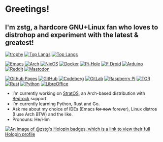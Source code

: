 # Greetings! 
## I'm zstg, a hardcore GNU+Linux fan who loves to distrohop and experiment with the latest & greatest!

<!-- [![Static Badge](https://img.shields.io/badge/Blog%20site-https%3A%2F%2Fzstg.github.io-blue)](https://zstg.github.io) -->
[![trophy](https://github-profile-trophy.vercel.app/?username=zstg&theme=tokyonight&margin-h-105)](https://github.com/lugvitc/StratOS-iso)
[![Top Langs](https://github-readme-stats.vercel.app/api/top-langs/?username=zstg&theme=tokyonight&langs_count=8&layout=pie)](https://github.com/lugvitc/StratOS-iso)
[![Top Langs](https://github-readme-stats.vercel.app/api/top-langs/?username=zstg&theme=tokyonight&langs_count=8&layout=compact)](https://github.com/lugvitc/StratOS-iso)

[![Emacs](https://img.shields.io/badge/Emacs-%237F5AB6.svg?&style=for-the-badge&logo=gnu-emacs&logoColor=white)](https://gnu.org/software/emacs)
[![Arch](https://img.shields.io/badge/Arch%20Linux-1793D1?logo=arch-linux&logoColor=fff&style=for-the-badge)](https://archlinux.org)
[![NixOS](https://img.shields.io/badge/NIXOS-5277C3.svg?style=for-the-badge&logo=NixOS&logoColor=white)](https://nixos.org)
[![Docker](https://img.shields.io/badge/docker-%230db7ed.svg?style=for-the-badge&logo=docker&logoColor=white)](https://hub.docker.com)
[![Pi-Hole](https://img.shields.io/badge/pihole-%2396060C.svg?style=for-the-badge&logo=pi-hole&logoColor=white)](https://pi-hole.net)
[![F Droid](https://img.shields.io/badge/F_Droid-1976D2?style=for-the-badge&logo=f-droid&logoColor=white)](https://f-droid.org)
[![Arduino](https://img.shields.io/badge/-Arduino-00979D?style=for-the-badge&logo=Arduino&logoColor=white)](https://arduino.cc)
[![Reddit](https://img.shields.io/badge/Reddit-FF4500?style=for-the-badge&logo=reddit&logoColor=white)](https://reddit.com/u/ZeStig2409)
[![Mastodon](https://img.shields.io/badge/-MASTODON-%232B90D9?style=for-the-badge&logo=mastodon&logoColor=white)](https://fosstodon.org/@zstg)

[![Github Pages](https://img.shields.io/badge/github%20pages-121013?style=for-the-badge&logo=github&logoColor=white)](https://zstg.github.io)
[![GitHub](https://img.shields.io/badge/github-%23121011.svg?style=for-the-badge&logo=github&logoColor=white)](https://github.com/zstg)
[![Codeberg](https://img.shields.io/badge/Codeberg-2185D0?style=for-the-badge&logo=Codeberg&logoColor=white)](https://codeberg.org/zstg)
[![GitLab](https://img.shields.io/badge/gitlab-%23181717.svg?style=for-the-badge&logo=gitlab&logoColor=white)](https://gitlab.com/zstg)
[![Raspberry Pi](https://img.shields.io/badge/-RaspberryPi-C51A4A?style=for-the-badge&logo=Raspberry-Pi)](https://raspberrypi.com)
[![TOR](https://img.shields.io/badge/tor-%237E4798.svg?style=for-the-badge&logo=tor-project&logoColor=white)](https://torproject.org)
[![Rust](https://img.shields.io/badge/rust-%23000000.svg?style=for-the-badge&logo=rust&logoColor=white)](https://rust-lang.org)
[![Python](https://img.shields.io/badge/python-3670A0?style=for-the-badge&logo=python&logoColor=ffdd54)](https://python.org)
[![LibreOffice](https://img.shields.io/badge/LibreOffice-%2318A303?style=for-the-badge&logo=LibreOffice&logoColor=white)](https://libreoffice.org)





<!--
**zstg/zstg** is a ✨ _special_ ✨ repository because its `README.md` (this file) appears on your GitHub profile.

Here are some ideas to get you started:

- 🔭 I’m currently working on ...
- 🌱 I’m currently learning ...
- 👯 I’m looking to collaborate on ...
- 🤔 I’m looking for help with ...
- 💬 Ask me about ...
- 📫 How to reach me: ...
- 😄 Pronouns: ...
- ⚡ Fun fact: ...
-->
- I’m currently working on [StratOS](https://github.com/lugvitc/StratOS-iso), an Arch-based distribution with [Bedrock](https://bedrocklinux.org) support.
- I’m currently learning Python, Rust and Go.
- Ask me about my choice of IDEs (Emacs ~~for now~~ forever), Linux distros (I use Arch BTW) and the like.
- Pronouns: He/Him

<!-- ![firefox](https://user-images.githubusercontent.com/69384921/160883206-33cfbc04-949c-427c-aa27-9c4c2563cfcc.png)
&nbsp;&nbsp;&nbsp;&nbsp;&nbsp;&nbsp;&nbsp;&nbsp;
[![ArchLinux](https://user-images.githubusercontent.com/69384921/160883180-00180ecf-54e7-408e-92c5-1051c2375bcc.png)](https://archlinux.org)
[![Windows 11](https://user-images.githubusercontent.com/69384921/160883358-97640c94-615b-44df-a9a5-adeebe8ec3d3.png)](https://www.microsoft.com/en-gb/windows/windows-11)
[![Doom Emacs](https://user-images.githubusercontent.com/69384921/160883392-58757860-c296-4a39-b3a0-75ee568fe134.png)](https://github.com/hlissner/doom-emacs)
[![Julia](https://user-images.githubusercontent.com/69384921/160883443-2ad8c74c-b948-46fe-9112-09f35484b9e5.png)](https://julialang.org)
[![MiniConda](https://user-images.githubusercontent.com/69384921/160887716-4cd163e3-082a-41c2-9ed4-1f93a6ddfff9.png)](https://docs.conda.io/en/latest/miniconda.html)
[![Python](https://user-images.githubusercontent.com/69384921/160883576-f5244d01-71c2-475b-8331-edcdd54346e3.png)](https://python.org)
[![PowerShell](https://user-images.githubusercontent.com/69384921/160883637-d27cb8d2-2454-4e8a-aef8-96aa72a4a6f1.png)](https://docs.microsoft.com/en-gb/powershell/scripting/overview?view=powershell-7.2)
[![Docker](https://user-images.githubusercontent.com/69384921/160886188-53686198-3021-4655-9d4a-58e73dc196b5.png)](https://www.docker.com)
[![WSL](https://user-images.githubusercontent.com/69384921/160886658-cb671752-017c-4257-80ca-09d420639a03.png)](https://aka.ms/wsl)
[![NixOS](https://user-images.githubusercontent.com/69384921/160887186-0a021abf-9ba2-4560-ab79-cd6ade9de2dd.png)](https://nixos.org)
[![vscode](https://user-images.githubusercontent.com/69384921/160889834-955dcb97-4caf-4bf5-a9fd-a14a4f0c51a9.png)](https://aka.ms/vscode)
-->
[![An image of @zstg's Holopin badges, which is a link to view their full Holopin profile](https://holopin.me/zstg)](https://holopin.io/@zstg)

